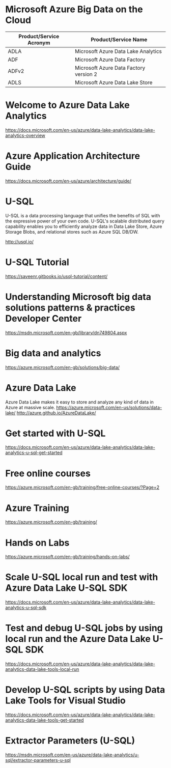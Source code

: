 # Microsoft Azure Big Data on the Cloud

|Product/Service Acronym| Product/Service Name |
|----------|-------------|
| ADLA   |  Microsoft Azure Data Lake Analytics |
| ADF   |  Microsoft Azure Data Factory |
| ADFv2   |  Microsoft Azure Data Factory version 2 |
| ADLS   |  Microsoft Azure Data Lake Store |


# Welcome to Azure Data Lake Analytics
https://docs.microsoft.com/en-us/azure/data-lake-analytics/data-lake-analytics-overview

# Azure Application Architecture Guide
https://docs.microsoft.com/en-us/azure/architecture/guide/

# U-SQL 
U-SQL is a data processing language that unifies the benefits of SQL with the expressive power of your own code. U-SQL's scalable distributed query capability enables you to efficiently analyze data in Data Lake Store, Azure Storage Blobs, and relational stores such as Azure SQL DB/DW.

http://usql.io/

# U-SQL Tutorial
https://saveenr.gitbooks.io/usql-tutorial/content/

# Understanding Microsoft big data solutions patterns & practices Developer Center
https://msdn.microsoft.com/en-gb/library/dn749804.aspx

# Big data and analytics
https://azure.microsoft.com/en-gb/solutions/big-data/

# Azure Data Lake
Azure Data Lake makes it easy to store and analyze any kind of data in Azure at massive scale. 
https://azure.microsoft.com/en-us/solutions/data-lake/
http://azure.github.io/AzureDataLake/

# Get started with U-SQL
https://docs.microsoft.com/en-us/azure/data-lake-analytics/data-lake-analytics-u-sql-get-started

# Free online courses
https://azure.microsoft.com/en-gb/training/free-online-courses/?Page=2

# Azure Training
https://azure.microsoft.com/en-gb/training/

# Hands on Labs
https://azure.microsoft.com/en-gb/training/hands-on-labs/

# Scale U-SQL local run and test with Azure Data Lake U-SQL SDK
https://docs.microsoft.com/en-us/azure/data-lake-analytics/data-lake-analytics-u-sql-sdk

# Test and debug U-SQL jobs by using local run and the Azure Data Lake U-SQL SDK
https://docs.microsoft.com/en-us/azure/data-lake-analytics/data-lake-analytics-data-lake-tools-local-run

# Develop U-SQL scripts by using Data Lake Tools for Visual Studio
https://docs.microsoft.com/en-us/azure/data-lake-analytics/data-lake-analytics-data-lake-tools-get-started

# Extractor Parameters (U-SQL)
https://msdn.microsoft.com/en-us/azure/data-lake-analytics/u-sql/extractor-parameters-u-sql


